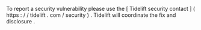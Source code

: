 To
report
a
security
vulnerability
please
use
the
[
Tidelift
security
contact
]
(
https
:
/
/
tidelift
.
com
/
security
)
.
Tidelift
will
coordinate
the
fix
and
disclosure
.
